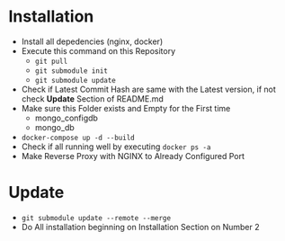 # Installation
* Install all depedencies (nginx, docker)
* Execute this command on this Repository
	* `git pull`
	* `git submodule init`
	* `git submodule update`
* Check if Latest Commit Hash are same with the Latest version, if not check **Update** Section of README.md
* Make sure this Folder exists and Empty for the First time
	* mongo_configdb
	* mongo_db
* `docker-compose up -d --build`
* Check if all running well by executing `docker ps -a`
* Make Reverse Proxy with NGINX to Already Configured Port

# Update
* `git submodule update --remote --merge`
* Do All installation beginning on Installation Section on Number 2
